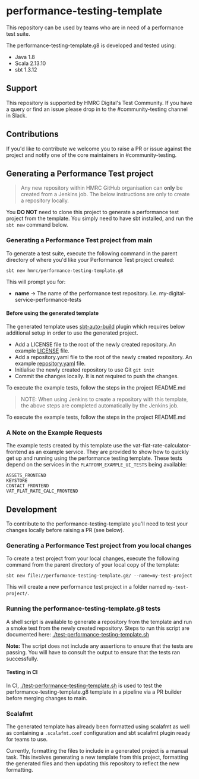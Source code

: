 
# performance-testing-template

This repository can be used by teams who are in need of a performance test suite. 

The performance-testing-template.g8 is developed and tested using:
* Java 1.8
* Scala 2.13.10
* sbt 1.3.12

## Support
This repository is supported by HMRC Digital's Test Community. If you have a query or find an issue please drop in to the #community-testing channel in Slack.

## Contributions
If you'd like to contribute we welcome you to raise a PR or issue against the project and notify one of the core maintainers in #community-testing.

## Generating a Performance Test project
> Any new repository within HMRC GitHub organisation can **only** be created from a Jenkins job.
> The below instructions are only to create a repository locally.

You **DO NOT** need to clone this project to generate a performance test project from the template. You simply need to have
sbt installed, and run the `sbt new` command below.

### Generating a Performance Test project from main
To generate a test suite, execute the following command in the parent directory of where you'd like your Performance Test project created:
    
    sbt new hmrc/performance-testing-template.g8

This will prompt you for:
- **name** -> The name of the performance test repository.  I.e. my-digital-service-performance-tests

#### Before using the generated template
The generated template uses [sbt-auto-build](https://github.com/hmrc/sbt-auto-build) plugin which requires below additional setup in order to use the generated project.
* Add a LICENSE file to the root of the newly created repository. An example [LICENSE](https://raw.githubusercontent.com/hmrc/performance-testing-template.g8/main/LICENSE) file.
* Add a repository.yaml file to the root of the newly created repository. An example [repository.yaml](https://raw.githubusercontent.com/hmrc/performance-testing-template.g8/main/repository.yaml) file.
* Initialise the newly created repository to use Git `git init`
* Commit the changes locally. It is not required to push the changes.

To execute the example tests, follow the steps in the project README.md

> NOTE: When using Jenkins to create a repository with this template, the above steps are completed automatically by the Jenkins job.

To execute the example tests, follow the steps in the project README.md

### A Note on the Example Requests
The example tests created by this template use the vat-flat-rate-calculator-frontend as an example service.  They are provided to show how to quickly get up and running using the performance testing template. These tests depend on the services in the `PLATFORM_EXAMPLE_UI_TESTS` being available:

    ASSETS_FRONTEND
    KEYSTORE
    CONTACT_FRONTEND
    VAT_FLAT_RATE_CALC_FRONTEND

## Development
To contribute to the performance-testing-template you'll need to test your changes locally before raising a PR (see below).  

### Generating a Performance Test project from you local changes
To create a test project from your local changes, execute the following command from the parent directory of your local copy of the template:

    sbt new file://performance-testing-template.g8/ --name=my-test-project

This will create a new performance test project in a folder named `my-test-project/`.  
 
### Running the performance-testing-template.g8 tests
A shell script is available to generate a repository from the template and run a smoke test 
from the newly created repository. Steps to run this script are documented here:
[./test-performance-testing-template.sh](test-performance-testing-template.sh)

**Note:** The script does not include any assertions to ensure that the tests are passing. You will have to consult the 
output to ensure that the tests ran successfully.

#### Testing in CI
In CI, [./test-performance-testing-template.sh](test-performance-testing-template.sh) is used to test the 
performance-testing-template.g8 template in a pipeline via a PR builder before merging changes to main. 

### Scalafmt
The generated template has already been formatted using scalafmt as well as containing a `.scalafmt.conf` configuration and sbt scalafmt plugin ready for teams to use. 

Currently, formatting the files to include in a generated project is a manual task. This involves generating a new template from this project, formatting the generated files and then updating this repository to reflect the new formatting.